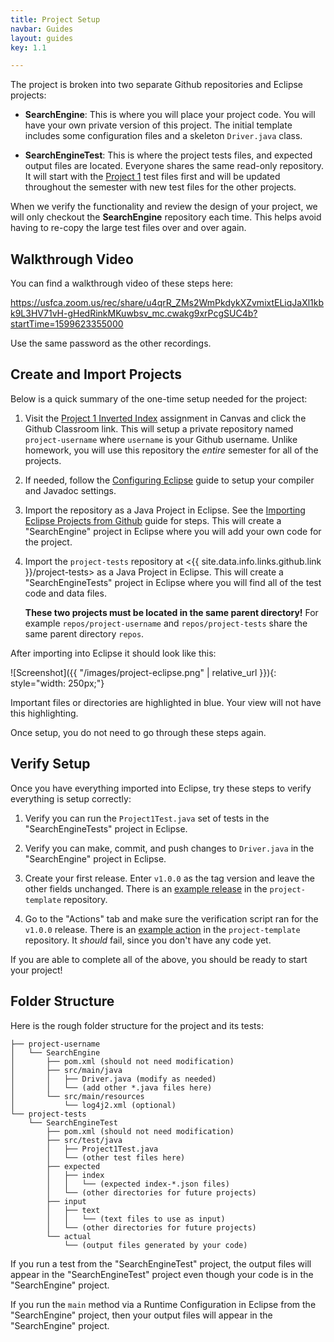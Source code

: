 ```yaml
---
title: Project Setup
navbar: Guides
layout: guides
key: 1.1

---
```


The project is broken into two separate Github repositories and Eclipse projects:

  - **SearchEngine**: This is where you will place your project code. You will have your own private version of this project. The initial template includes some configuration files and a skeleton `Driver.java` class.

  - **SearchEngineTest**: This is where the project tests files, and expected output files are located. Everyone shares the same read-only repository. It will start with the [Project 1](project-1.html) test files first and will be updated throughout the semester with new test files for the other projects.

When we verify the functionality and review the design of your project, we will only checkout the **SearchEngine** repository each time. This helps avoid having to re-copy the large test files over and over again.

## Walkthrough Video

You can find a walkthrough video of these steps here:

<https://usfca.zoom.us/rec/share/u4qrR_ZMs2WmPkdykXZvmixtELiqJaXl1kbk9L3HV71vH-gHedRinkMKuwbsv_mc.cwakg9xrPcgSUC4b?startTime=1599623355000>

Use the same password as the other recordings.

## Create and Import Projects

Below is a quick summary of the one-time setup needed for the project:

  1. Visit the [Project 1 Inverted Index](https://usfca.instructure.com/courses/1594619/assignments/6987885) assignment in Canvas and click the Github Classroom link. This will setup a private repository named `project-username` where `username` is your Github username. Unlike homework, you will use this repository the *entire* semester for all of the projects.

  1. If needed, follow the [Configuring Eclipse](/guides/eclipse/configuring-eclipse.html) guide to setup your compiler and Javadoc settings.

  1. Import the repository as a Java Project in Eclipse. See the [Importing Eclipse Projects from Github](/guides/eclipse/importing-eclipse-projects-from-github.html) guide for steps. This will create a "SearchEngine" project in Eclipse where you will add your own code for the project.

  1. Import the `project-tests` repository at <{{ site.data.info.links.github.link }}/project-tests> as a Java Project in Eclipse. This will create a "SearchEngineTests" project in Eclipse where you will find all of the test code and data files.

      **These two projects must be located in the same parent directory!** For example `repos/project-username` and `repos/project-tests` share the same parent directory `repos`.

After importing into Eclipse it should look like this:

![Screenshot]({{ "/images/project-eclipse.png" | relative_url }}){: style="width: 250px;"}

Important files or directories are highlighted in blue. Your view will not have this highlighting.

Once setup, you do not need to go through these steps again.

## Verify Setup

Once you have everything imported into Eclipse, try these steps to verify everything is setup correctly:

  1. Verify you can run the `Project1Test.java` set of tests in the "SearchEngineTests" project in Eclipse.

  1. Verify you can make, commit, and push changes to `Driver.java` in the "SearchEngine" project in Eclipse.

  1. Create your first release. Enter `v1.0.0` as the tag version and leave the other fields unchanged. There is an [example release](https://github.com/usf-cs212-fall2020/project-template/releases/tag/v1.0.0) in the `project-template` repository.

  1. Go to the "Actions" tab and make sure the verification script ran for the `v1.0.0` release. There is an [example action](https://github.com/usf-cs212-fall2020/project-template/actions/runs/245586549) in the `project-template` repository. It *should* fail, since you don't have any code yet.

If you are able to complete all of the above, you should be ready to start your project!

## Folder Structure

Here is the rough folder structure for the project and its tests:

```
├── project-username
│   └── SearchEngine
│       ├── pom.xml (should not need modification)
│       ├── src/main/java
│       │   ├── Driver.java (modify as needed)
│       │   └── (add other *.java files here)
│       └── src/main/resources
│           └── log4j2.xml (optional)
└── project-tests
    └── SearchEngineTest
        ├── pom.xml (should not need modification)
        ├── src/test/java
        │   ├── Project1Test.java
        │   └── (other test files here)
        ├── expected
        │   ├── index
        │   │   └── (expected index-*.json files)
        │   └── (other directories for future projects)
        ├── input
        │   ├── text
        │   │   └── (text files to use as input)
        │   └── (other directories for future projects)
        └── actual
            └── (output files generated by your code)
```

If you run a test from the "SearchEngineTest" project, the output files will appear in the "SearchEngineTest" project even though your code is in the "SearchEngine" project.

If you run the `main` method via a Runtime Configuration in Eclipse from the "SearchEngine" project, then your output files will appear in the "SearchEngine" project.
